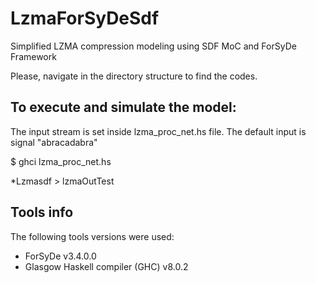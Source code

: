 # LzmaForSyDeSdf
Simplified LZMA compression modeling using SDF MoC and ForSyDe Framework

Please, navigate in the directory structure to find the codes.

## To execute and simulate the model:
The input stream is set inside lzma_proc_net.hs file.
The default input is signal "abracadabra"

$ ghci lzma_proc_net.hs

*Lzmasdf > lzmaOutTest


## Tools info
The following tools versions were used: 
- ForSyDe v3.4.0.0
- Glasgow Haskell compiler (GHC) v8.0.2
